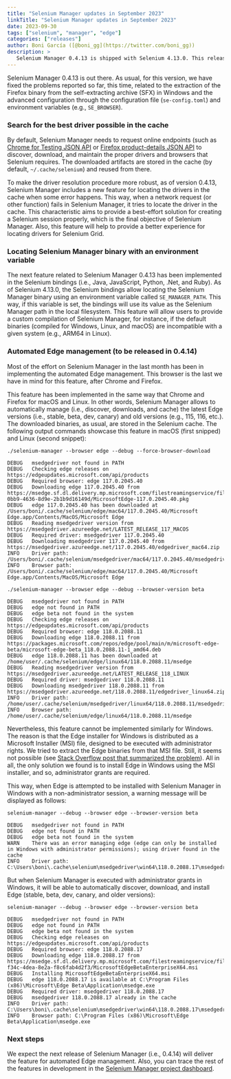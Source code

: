 ```yaml
---
title: "Selenium Manager updates in September 2023"
linkTitle: "Selenium Manager updates in September 2023"
date: 2023-09-30
tags: ["selenium", "manager", "edge"]
categories: ["releases"]
author: Boni García ([@boni_gg](https://twitter.com/boni_gg))
description: >
   Selenium Manager 0.4.13 is shipped with Selenium 4.13.0. This release includes a couple of bug fixes. Moreover, the Selenium 4.13.0 bindings allow locating the Selenium Manager binding using an environment variable called `SE_MANAGER_PATH`. Finally, the feature for automated browser management for Edge has been prepared for the next version.
---
```


Selenium Manager 0.4.13 is out there. As usual, for this version, we have fixed the problems reported so far, this time, related to the extraction of the Firefox binary from the self-extracting archive (SFX) in Windows and the advanced configuration through the configuration file (`se-config.toml`) and environment variables (e.g., `SE_BROWSER`).

### Search for the best driver possible in the cache
By default, Selenium Manager needs to request online endpoints (such as [Chrome for Testing JSON API](https://github.com/GoogleChromeLabs/chrome-for-testing#json-api-endpoints) or [Firefox product-details JSON API](https://wiki.mozilla.org/Release_Management/Product_details)
to discover, download, and maintain the proper drivers and browsers that Selenium requires. The downloaded artifacts are stored in the cache (by default, `~/.cache/selenium`) and reused from there. 

To make the driver resolution procedure more robust, as of version 0.4.13, Selenium Manager includes a new feature for locating the drivers in the cache when some error happens. This way, when a network request (or other function) fails in Selenium Manager, it tries to locate the driver in the cache. This characteristic aims to provide a best-effort solution for creating a Selenium session properly, which is the final objective of Selenium Manager. Also, this feature will help to provide a better experience for locating drivers for Selenium Grid.

### Locating Selenium Manager binary with an environment variable
The next feature related to Selenium Manager 0.4.13 has been implemented in the Selenium bindings (i.e., Java, JavaScript, Python, .Net, and Ruby). As of Selenium 4.13.0, the Selenium bindings allow locating the Selenium Manager binary using an environment variable called `SE_MANAGER_PATH`. This way, if this variable is set, the bindings will use its value as the Selenium Manager path in the local filesystem. This feature will allow users to provide a custom compilation of Selenium Manager, for instance, if the default binaries (compiled for Windows, Linux, and macOS) are incompatible with a given system (e.g., ARM64 in Linux).

### Automated Edge management (to be released in 0.4.14)
Most of the effort on Selenium Manager in the last month has been in implementing the automated Edge management. This browser is the last we have in mind for this feature, after Chrome and Firefox.

This feature has been implemented in the same way that Chrome and Firefox for macOS and Linux. In other words, Selenium Manager allows to automatically manage (i.e., discover, downloads, and cache) the latest Edge versions (i.e., stable, beta, dev, canary) and old versions (e.g., 115, 116, etc.). The downloaded binaries, as usual, are stored in the Selenium cache. The following output commands showcase this feature in macOS (first snipped) and Linux (second snippet):

```
./selenium-manager --browser edge --debug --force-browser-download

DEBUG	msedgedriver not found in PATH
DEBUG	Checking edge releases on https://edgeupdates.microsoft.com/api/products
DEBUG	Required browser: edge 117.0.2045.40
DEBUG	Downloading edge 117.0.2045.40 from https://msedge.sf.dl.delivery.mp.microsoft.com/filestreamingservice/files/6e65d9ef-0bb9-4636-8d9e-2b1b9d16149d/MicrosoftEdge-117.0.2045.40.pkg
DEBUG	edge 117.0.2045.40 has been downloaded at /Users/boni/.cache/selenium/edge/mac64/117.0.2045.40/Microsoft Edge.app/Contents/MacOS/Microsoft Edge
DEBUG	Reading msedgedriver version from https://msedgedriver.azureedge.net/LATEST_RELEASE_117_MACOS
DEBUG	Required driver: msedgedriver 117.0.2045.40
DEBUG	Downloading msedgedriver 117.0.2045.40 from https://msedgedriver.azureedge.net/117.0.2045.40/edgedriver_mac64.zip
INFO	Driver path: /Users/boni/.cache/selenium/msedgedriver/mac64/117.0.2045.40/msedgedriver
INFO	Browser path: /Users/boni/.cache/selenium/edge/mac64/117.0.2045.40/Microsoft Edge.app/Contents/MacOS/Microsoft Edge
```

```
./selenium-manager --browser edge --debug --browser-version beta

DEBUG	msedgedriver not found in PATH
DEBUG	edge not found in PATH
DEBUG	edge beta not found in the system
DEBUG	Checking edge releases on https://edgeupdates.microsoft.com/api/products
DEBUG	Required browser: edge 118.0.2088.11
DEBUG	Downloading edge 118.0.2088.11 from https://packages.microsoft.com/repos/edge/pool/main/m/microsoft-edge-beta/microsoft-edge-beta_118.0.2088.11-1_amd64.deb
DEBUG	edge 118.0.2088.11 has been downloaded at /home/user/.cache/selenium/edge/linux64/118.0.2088.11/msedge
DEBUG	Reading msedgedriver version from https://msedgedriver.azureedge.net/LATEST_RELEASE_118_LINUX
DEBUG	Required driver: msedgedriver 118.0.2088.11
DEBUG	Downloading msedgedriver 118.0.2088.11 from https://msedgedriver.azureedge.net/118.0.2088.11/edgedriver_linux64.zip
INFO	Driver path: /home/user/.cache/selenium/msedgedriver/linux64/118.0.2088.11/msedgedriver
INFO	Browser path: /home/user/.cache/selenium/edge/linux64/118.0.2088.11/msedge
```

Nevertheless, this feature cannot be implemented similarly for Windows. The reason is that the Edge installer for Windows is distributed as a Microsoft Installer (MSI) file, designed to be executed with administrator rights. We tried to extract the Edge binaries from that MSI file. Still, it seems not possible (see [Stack Overflow post that summarized the problem](https://stackoverflow.com/questions/77132922/extract-parse-resources-from-portable-executable-pe-file)). All in all, the only solution we found is to install Edge in Windows using the MSI installer, and so, administrator grants are required.

This way, when Edge is attempted to be installed with Selenium Manager in Windows with a non-administrator session, a warning message will be displayed as follows:

```
selenium-manager --debug --browser edge --browser-version beta

DEBUG   msedgedriver not found in PATH
DEBUG   edge not found in PATH
DEBUG   edge beta not found in the system
WARN    There was an error managing edge (edge can only be installed in Windows with administrator permissions); using driver found in the cache
INFO    Driver path: C:\Users\boni\.cache\selenium\msedgedriver\win64\118.0.2088.17\msedgedriver.exe
```

But when Selenium Manager is executed with administrator grants in Windows, it will be able to automatically discover, download, and install Edge (stable, beta, dev, canary, and older versions):

```
selenium-manager --debug --browser edge --browser-version beta

DEBUG   msedgedriver not found in PATH
DEBUG   edge not found in PATH
DEBUG   edge beta not found in the system
DEBUG   Checking edge releases on https://edgeupdates.microsoft.com/api/products
DEBUG   Required browser: edge 118.0.2088.17
DEBUG   Downloading edge 118.0.2088.17 from https://msedge.sf.dl.delivery.mp.microsoft.com/filestreamingservice/files/7adec542-f34c-4dea-8e2a-f8c6fab4d2f3/MicrosoftEdgeBetaEnterpriseX64.msi
DEBUG   Installing MicrosoftEdgeBetaEnterpriseX64.msi
DEBUG   edge 118.0.2088.17 is available at C:\Program Files (x86)\Microsoft\Edge Beta\Application\msedge.exe
DEBUG   Required driver: msedgedriver 118.0.2088.17
DEBUG   msedgedriver 118.0.2088.17 already in the cache
INFO    Driver path: C:\Users\boni\.cache\selenium\msedgedriver\win64\118.0.2088.17\msedgedriver.exe
INFO    Browser path: C:\Program Files (x86)\Microsoft\Edge Beta\Application\msedge.exe
```

### Next steps
We expect the next release of Selenium Manager (i.e., 0.4.14) will deliver the feature for automated Edge management. Also, you can trace the rest of the features in development in the [Selenium Manager project dashboard](https://github.com/orgs/SeleniumHQ/projects/5).